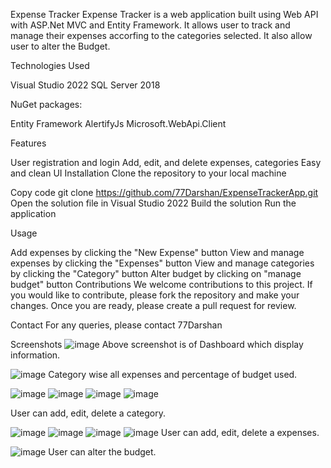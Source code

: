 Expense Tracker
Expense Tracker is a web application built using Web API with ASP.Net MVC and Entity Framework. It allows user to track and manage their expenses accorfing to the categories selected. It also allow user to alter the Budget.

Technologies Used

Visual Studio 2022
SQL Server 2018

NuGet packages:

Entity Framework
AlertifyJs
Microsoft.WebApi.Client

Features

User registration and login
Add, edit, and delete expenses, categories
Easy and clean UI
Installation
Clone the repository to your local machine

Copy code
git clone https://github.com/77Darshan/ExpenseTrackerApp.git
Open the solution file in Visual Studio 2022
Build the solution
Run the application

Usage 

Add expenses by clicking the "New Expense" button
View and manage expenses by clicking the "Expenses" button
View and manage categories by clicking the "Category" button
Alter budget by clicking on "manage budget" button
Contributions
We welcome contributions to this project. If you would like to contribute, please fork the repository and make your changes. Once you are ready, please create a pull request for review.

Contact
For any queries, please contact 77Darshan

Screenshots
![image](https://user-images.githubusercontent.com/76769885/212377698-46ee87f2-ded6-4aba-bbee-2266c578336e.png)
Above screenshot is of Dashboard which display information.


![image](https://user-images.githubusercontent.com/76769885/212377751-abfab2f4-e0b8-433a-b8ad-c8af79be4683.png)
Category wise all expenses and percentage of budget used.


![image](https://user-images.githubusercontent.com/76769885/212377971-c826dd1e-2be3-4544-ac40-3e7fc1f252bb.png)
![image](https://user-images.githubusercontent.com/76769885/212378447-da778abd-2960-4872-b266-17c808ae030a.png)
![image](https://user-images.githubusercontent.com/76769885/212378503-5ae38753-c43a-41d5-821b-b015a2697d17.png)
![image](https://user-images.githubusercontent.com/76769885/212378544-91710479-9585-400b-b8b4-e82fc0d88e3f.png)

User can add, edit, delete a category.



![image](https://user-images.githubusercontent.com/76769885/212378180-84a769be-bd24-4eda-853e-98d27f06c53b.png)
![image](https://user-images.githubusercontent.com/76769885/212378660-82bdae68-22c5-4ded-9332-0db2d7ae916f.png)
![image](https://user-images.githubusercontent.com/76769885/212378702-e669a48d-928f-490b-a3f4-c75793dc040a.png)
![image](https://user-images.githubusercontent.com/76769885/212378745-2105e099-7835-4778-999d-6f5774e72807.png)
User can add, edit, delete a expenses.



![image](https://user-images.githubusercontent.com/76769885/212378296-624d2b01-b5b3-4326-a665-e736465914e0.png)
User can alter the budget.

